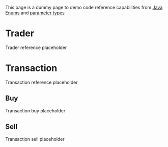 This page is a dummy page to demo code reference capabilities from [Java Enums](java/description-extraction#enum-entries-with-references) 
and [parameter types](java/description-extraction#method-params-with-references)

# Trader

Trader reference placeholder

# Transaction

Transaction reference placeholder

## Buy

Transaction buy placeholder

## Sell

Transaction sell placeholder
